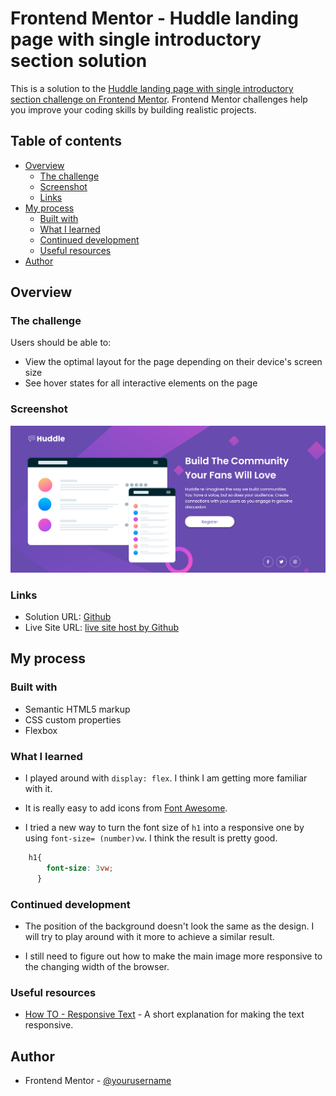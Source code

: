 # Frontend Mentor - Huddle landing page with single introductory section solution

This is a solution to the [Huddle landing page with single introductory section challenge on Frontend Mentor](https://www.frontendmentor.io/challenges/huddle-landing-page-with-a-single-introductory-section-B_2Wvxgi0). Frontend Mentor challenges help you improve your coding skills by building realistic projects. 

## Table of contents

- [Overview](#overview)
  - [The challenge](#the-challenge)
  - [Screenshot](#screenshot)
  - [Links](#links)
- [My process](#my-process)
  - [Built with](#built-with)
  - [What I learned](#what-i-learned)
  - [Continued development](#continued-development)
  - [Useful resources](#useful-resources)
- [Author](#author)


## Overview

### The challenge

Users should be able to:

- View the optimal layout for the page depending on their device's screen size
- See hover states for all interactive elements on the page

### Screenshot

![](Screenshot.png)

### Links

- Solution URL: [Github](https://github.com/CHEN-YiWen/Huddle-Landing-Page-single-introductory-section-)
- Live Site URL: [live site host by Github](https://chen-yiwen.github.io/Huddle-Landing-Page-single-introductory-section-/)

## My process

### Built with

- Semantic HTML5 markup
- CSS custom properties
- Flexbox


### What I learned

- I played around with <code>display: flex</code>. I think I am getting more familiar with it.

- It is really easy to add icons from [Font Awesome](https://fontawesome.com/).

- I tried a new way to turn the font size of <code>h1</code> into a responsive one by using <code>font-size= (number)vw</code>. I think the result is pretty good.

```css
    h1{
        font-size: 3vw;
      }
```

### Continued development

- The position of the background doesn't look the same as the design. I will try to play around with it more to achieve a similar result. 

- I still need to figure out how to make the main image more responsive to the changing width of the browser.

### Useful resources

- [How TO - Responsive Text](https://www.w3schools.com/howto/howto_css_responsive_text.asp) - A short explanation for making the text responsive.

## Author

- Frontend Mentor - [@yourusername](https://www.frontendmentor.io/profile/yourusername)


